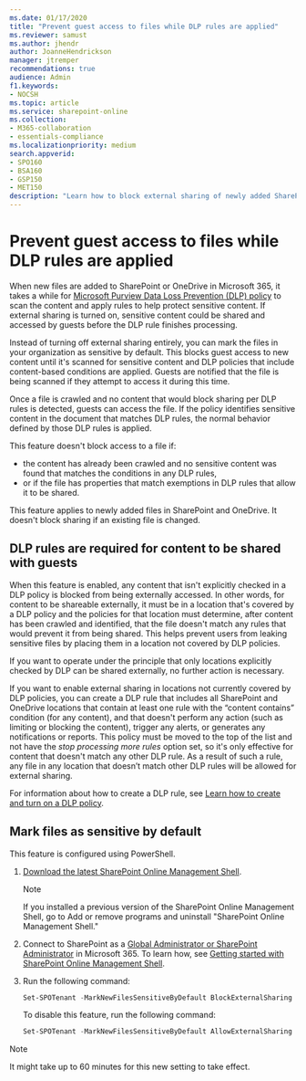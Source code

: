 ```yaml
---
ms.date: 01/17/2020
title: "Prevent guest access to files while DLP rules are applied"
ms.reviewer: samust
ms.author: jhendr
author: JoanneHendrickson
manager: jtremper
recommendations: true
audience: Admin
f1.keywords:
- NOCSH
ms.topic: article
ms.service: sharepoint-online
ms.collection: 
- M365-collaboration
- essentials-compliance
ms.localizationpriority: medium
search.appverid:
- SPO160
- BSA160
- GSP150
- MET150
description: "Learn how to block external sharing of newly added SharePoint and OneDrive files while they're scanned for DLP rules."
---
```


# Prevent guest access to files while DLP rules are applied

When new files are added to SharePoint or OneDrive in Microsoft 365, it takes a while for [Microsoft Purview Data Loss Prevention (DLP) policy](/microsoft-365/compliance/dlp-learn-about-dlp) to scan the content and apply rules to help protect sensitive content. If external sharing is turned on, sensitive content could be shared and accessed by guests before the DLP rule finishes processing.

Instead of turning off external sharing entirely, you can mark the files in your organization as sensitive by default. This blocks guest access to new content until it's scanned for sensitive content and DLP policies that include content-based conditions are applied. Guests are notified that the file is being scanned if they attempt to access it during this time.

Once a file is crawled and no content that would block sharing per DLP rules is detected, guests can access the file. If the policy identifies sensitive content in the document that matches DLP rules, the normal behavior defined by those DLP rules is applied. 

This feature doesn't block access to a file if:

- the content has already been crawled and no sensitive content was found that matches the conditions in any DLP rules,
- or if the file has properties that match exemptions in DLP rules that allow it to be shared. 

This feature applies to newly added files in SharePoint and OneDrive. It doesn't block sharing if an existing file is changed.

## DLP rules are required for content to be shared with guests

When this feature is enabled, any content that isn't explicitly checked in a DLP policy is blocked from being externally accessed. In other words, for content to be shareable externally, it must be in a location that's covered by a DLP policy and the policies for that location must determine, after content has been crawled and identified, that the file doesn't match any rules that would prevent it from being shared. This helps prevent users from leaking sensitive files by placing them in a location not covered by DLP policies.

If you want to operate under the principle that only locations explicitly checked by DLP can be shared externally, no further action is necessary. 

If you want to enable external sharing in locations not currently covered by DLP policies, you can create a DLP rule that includes all SharePoint and OneDrive locations that contain at least one rule with the “content contains” condition (for any content), and that doesn't perform any action (such as limiting or blocking the content), trigger any alerts, or generates any notifications or reports. This policy must be moved to the top of the list and not have the *stop processing more rules* option set, so it's only effective for content that doesn't match any other DLP rule. As a result of such a rule, any file in any location that doesn’t match other DLP rules will be allowed for external sharing.

For information about how to create a DLP rule, see [Learn how to create and turn on a DLP policy](/microsoft-365/compliance/create-test-tune-dlp-policy).

## Mark files as sensitive by default

This feature is configured using PowerShell.

1. [Download the latest SharePoint Online Management Shell](https://go.microsoft.com/fwlink/p/?LinkId=255251).

    > [!NOTE]
    > If you installed a previous version of the SharePoint Online Management Shell, go to Add or remove programs and uninstall "SharePoint Online Management Shell."

1. Connect to SharePoint as a [Global Administrator or SharePoint Administrator](./sharepoint-admin-role.md) in Microsoft 365. To learn how, see [Getting started with SharePoint Online Management Shell](/powershell/sharepoint/sharepoint-online/connect-sharepoint-online).

1. Run the following command:
  
    ```PowerShell
    Set-SPOTenant -MarkNewFilesSensitiveByDefault BlockExternalSharing 
    ```

    To disable this feature, run the following command:

    ```powershell
    Set-SPOTenant -MarkNewFilesSensitiveByDefault AllowExternalSharing
    ```

> [!NOTE]
> It might take up to 60 minutes for this new setting to take effect.

